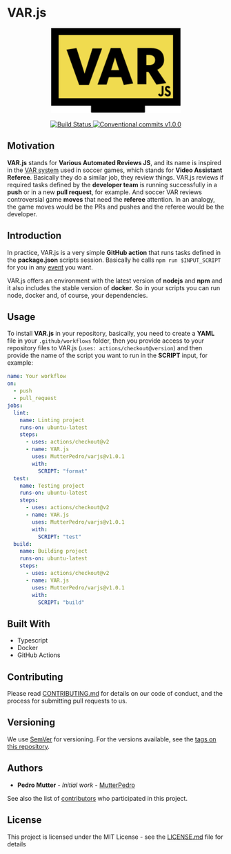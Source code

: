 # VAR.js

<p align="center">
    <img alt="varjs logo" width="300" src="./assets/logo.svg" />
</p>
<p align="center">
    <a href="https://actions-badge.atrox.dev/mutterpedro/varjs/goto">
        <img alt="Build Status" src="https://img.shields.io/endpoint.svg?url=https%3A%2F%2Factions-badge.atrox.dev%2Fmutterpedro%2Fvarjs%2Fbadge&style=flat" />
    </a>
    <a href="https://conventionalcommits.org">
        <img alt="Conventional commits v1.0.0" src="https://img.shields.io/badge/Conventional%20Commits-1.0.0-yellow.svg"/>       </a>
</p>

## Motivation

**VAR.js** stands for **Various Automated Reviews JS**, and its name is inspired in the [VAR system](https://en.wikipedia.org/wiki/Video_assistant_referee) used in soccer games, which stands for **Video Assistant Referee**. Basically they do a similar job, they review things. VAR.js reviews if required tasks defined by the **developer team** is running successfully in a **push** or in a new **pull request**, for example. And soccer VAR reviews controversial game **moves** that need the **referee** attention. In an analogy, the game moves would be the PRs and pushes and the referee would be the developer.

## Introduction

In practice, VAR.js is a very simple **GitHub action** that runs tasks defined in the **package.json** scripts session. Basically he calls `npm run $INPUT_SCRIPT` for you in any [event](https://help.github.com/en/actions/reference/events-that-trigger-workflows) you want.

VAR.js offers an environment with the latest version of **nodejs** and **npm** and it also includes the stable version of **docker**. So in your scripts you can run node, docker and, of course, your dependencies.

## Usage

To install **VAR.js** in your repository, basically, you need to create a **YAML** file in your `.github/workflows` folder, then you provide access to your repository files to VAR.js (`uses: actions/checkout@version`) and then provide the name of the script you want to run in the **SCRIPT** input, for example:

```yaml
name: Your workflow
on:
  - push
  - pull_request
jobs:
  lint:
    name: Linting project
    runs-on: ubuntu-latest
    steps:
      - uses: actions/checkout@v2
      - name: VAR.js
        uses: MutterPedro/varjs@v1.0.1
        with:
          SCRIPT: "format"
  test:
    name: Testing project
    runs-on: ubuntu-latest
    steps:
      - uses: actions/checkout@v2
      - name: VAR.js
        uses: MutterPedro/varjs@v1.0.1
        with:
          SCRIPT: "test"
  build:
    name: Building project
    runs-on: ubuntu-latest
    steps:
      - uses: actions/checkout@v2
      - name: VAR.js
        uses: MutterPedro/varjs@v1.0.1
        with:
          SCRIPT: "build"
```

## Built With

- Typescript
- Docker
- GitHub Actions

## Contributing

Please read [CONTRIBUTING.md](https://github.com/MutterPedro/varjs/blob/master/CONTRIBUTING.md) for details on our code of conduct, and the process for submitting pull requests to us.

## Versioning

We use [SemVer](http://semver.org/) for versioning. For the versions available, see the [tags on this repository](https://github.com/MutterPedro/varjs/tags).

## Authors

- **Pedro Mutter** - _Initial work_ - [MutterPedro](https://github.com/MutterPedro)

See also the list of [contributors](https://github.com/MutterPedro/varjs/contributors) who participated in this project.

## License

This project is licensed under the MIT License - see the [LICENSE.md](LICENSE.md) file for details
